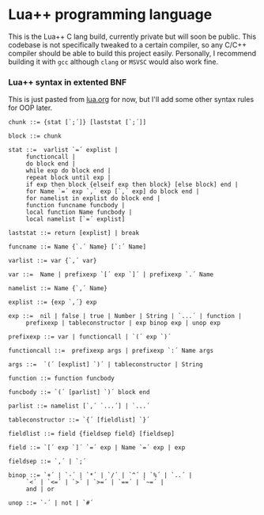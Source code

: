 # Lua++ programming language
This is the Lua++ C lang build, currently private but will soon be public. This codebase is not specifically tweaked to a certain compiler, so any C/C++ compiler should be able to build this project easily. Personally, I recommend building it with ```gcc``` although ```clang``` or ```MSVSC``` would also work fine.

### Lua++ syntax in extented BNF
This is just pasted from [lua.org](https://www.lua.org/manual/5.1/manual.html#8) for now, but I'll add some other syntax rules for OOP later.
```
chunk ::= {stat [`;´]} [laststat [`;´]]

block ::= chunk

stat ::=  varlist `=´ explist | 
	 functioncall | 
	 do block end | 
	 while exp do block end | 
	 repeat block until exp | 
	 if exp then block {elseif exp then block} [else block] end | 
	 for Name `=´ exp `,´ exp [`,´ exp] do block end | 
	 for namelist in explist do block end | 
	 function funcname funcbody | 
	 local function Name funcbody | 
	 local namelist [`=´ explist] 

laststat ::= return [explist] | break

funcname ::= Name {`.´ Name} [`:´ Name]

varlist ::= var {`,´ var}

var ::=  Name | prefixexp `[´ exp `]´ | prefixexp `.´ Name 

namelist ::= Name {`,´ Name}

explist ::= {exp `,´} exp

exp ::=  nil | false | true | Number | String | `...´ | function | 
	 prefixexp | tableconstructor | exp binop exp | unop exp 

prefixexp ::= var | functioncall | `(´ exp `)´

functioncall ::=  prefixexp args | prefixexp `:´ Name args 

args ::=  `(´ [explist] `)´ | tableconstructor | String 

function ::= function funcbody

funcbody ::= `(´ [parlist] `)´ block end

parlist ::= namelist [`,´ `...´] | `...´

tableconstructor ::= `{´ [fieldlist] `}´

fieldlist ::= field {fieldsep field} [fieldsep]

field ::= `[´ exp `]´ `=´ exp | Name `=´ exp | exp

fieldsep ::= `,´ | `;´

binop ::= `+´ | `-´ | `*´ | `/´ | `^´ | `%´ | `..´ | 
	 `<´ | `<=´ | `>´ | `>=´ | `==´ | `~=´ | 
	 and | or

unop ::= `-´ | not | `#´
  ```
